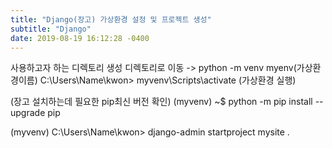 ```yaml
---
title: "Django(장고) 가상환경 설정 및 프로젝트 생성"
subtitle: "Django"
date: 2019-08-19 16:12:28 -0400
---
```


사용하고자 하는 디렉토리 생성
디렉토리로 이동 -> python -m venv myenv(가상환경이름)
C:\Users\Name\kwon> myvenv\Scripts\activate (가상환경 실행)

(장고 설치하는데 필요한 pip최신 버전 확인)
(myvenv) ~$ python -m pip install --upgrade pip

(myvenv) C:\Users\Name\kwon> django-admin startproject mysite .
